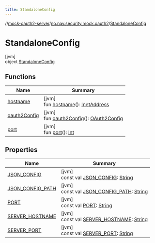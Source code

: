 ```yaml
---
title: StandaloneConfig
---
```

//[mock-oauth2-server](../../../index.html)/[no.nav.security.mock.oauth2](../index.html)/[StandaloneConfig](index.html)



# StandaloneConfig



[jvm]\
object [StandaloneConfig](index.html)



## Functions


| Name | Summary |
|---|---|
| [hostname](hostname.html) | [jvm]<br>fun [hostname](hostname.html)(): [InetAddress](https://docs.oracle.com/javase/8/docs/api/java/net/InetAddress.html) |
| [oauth2Config](oauth2-config.html) | [jvm]<br>fun [oauth2Config](oauth2-config.html)(): [OAuth2Config](../-o-auth2-config/index.html) |
| [port](port.html) | [jvm]<br>fun [port](port.html)(): [Int](https://kotlinlang.org/api/latest/jvm/stdlib/kotlin/-int/index.html) |


## Properties


| Name | Summary |
|---|---|
| [JSON_CONFIG](-j-s-o-n_-c-o-n-f-i-g.html) | [jvm]<br>const val [JSON_CONFIG](-j-s-o-n_-c-o-n-f-i-g.html): [String](https://kotlinlang.org/api/latest/jvm/stdlib/kotlin/-string/index.html) |
| [JSON_CONFIG_PATH](-j-s-o-n_-c-o-n-f-i-g_-p-a-t-h.html) | [jvm]<br>const val [JSON_CONFIG_PATH](-j-s-o-n_-c-o-n-f-i-g_-p-a-t-h.html): [String](https://kotlinlang.org/api/latest/jvm/stdlib/kotlin/-string/index.html) |
| [PORT](-p-o-r-t.html) | [jvm]<br>const val [PORT](-p-o-r-t.html): [String](https://kotlinlang.org/api/latest/jvm/stdlib/kotlin/-string/index.html) |
| [SERVER_HOSTNAME](-s-e-r-v-e-r_-h-o-s-t-n-a-m-e.html) | [jvm]<br>const val [SERVER_HOSTNAME](-s-e-r-v-e-r_-h-o-s-t-n-a-m-e.html): [String](https://kotlinlang.org/api/latest/jvm/stdlib/kotlin/-string/index.html) |
| [SERVER_PORT](-s-e-r-v-e-r_-p-o-r-t.html) | [jvm]<br>const val [SERVER_PORT](-s-e-r-v-e-r_-p-o-r-t.html): [String](https://kotlinlang.org/api/latest/jvm/stdlib/kotlin/-string/index.html) |

